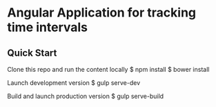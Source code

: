 # Angular Application for tracking time intervals 

## Quick Start
Clone this repo and run the content locally
$ npm install
$ bower install

Launch development version
$ gulp serve-dev

Build and launch production version
$ gulp serve-build

```
